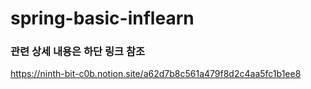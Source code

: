 # spring-basic-inflearn

### 관련 상세 내용은 하단 링크 참조
https://ninth-bit-c0b.notion.site/a62d7b8c561a479f8d2c4aa5fc1b1ee8
